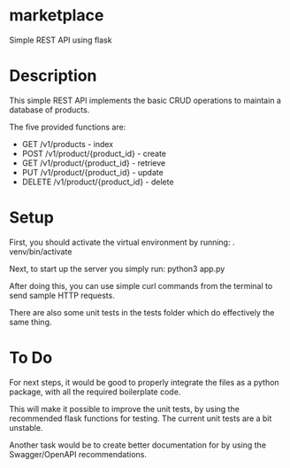 # marketplace
Simple REST API using flask

# Description
This simple REST API implements the basic CRUD operations to maintain a database of products.

The five provided functions are:
* GET /v1/products - index
* POST /v1/product/{product_id} - create
* GET /v1/product/{product_id} - retrieve
* PUT /v1/product/{product_id} - update
* DELETE /v1/product/{product_id} - delete

# Setup
First, you should activate the virtual environment by running:
. venv/bin/activate

Next, to start up the server you simply run:
python3 app.py

After doing this, you can use simple curl commands from the terminal to send sample HTTP requests.

There are also some unit tests in the tests folder which do effectively the same thing.

# To Do
For next steps, it would be good to properly integrate the files as a python package, with all the required boilerplate code.

This will make it possible to improve the unit tests, by using the recommended flask functions for testing. The current unit tests are a bit unstable.

Another task would be to create better documentation for by using the Swagger/OpenAPI recommendations.
